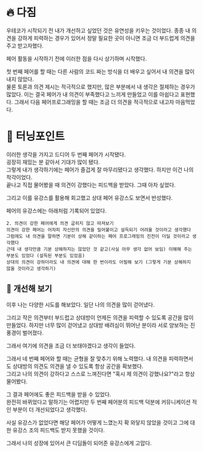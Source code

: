 # 🔥 다짐

우테코가 시작되기 전 내가 개선하고 싶었던 것은 유연성을 키우는 것이었다.
종종 내 의견을 강하게 피력하는 경우가 있어서 정말 필요한 곳이 아니면 조금 더 부드럽게 의견을 주고 받고자했다.

페어 활동을 시작하기 전에 이러한 점을 다시 상기하며 시작했다.  

첫 번째 페어를 할 때는 다른 사람의 코드 짜는 방식을 더 배우고 싶어서 내 의견을 많이 내지 않았다.  
물론 토론과 의견 제시는 적극적으로 했지만, 많은 부분에서 내 생각은 절제하는 경우가 많았다. 
이는 결국 페어가 내 의견이 부족했다고 느끼게 만들었고 이를 아쉽다고 표현했다.
그래서 다음 페어프로그래밍을 할 때는 조금 더 의견을 적극적으로 내고자 마음먹었다.

# 🤔 터닝포인트

이러한 생각을 가지고 드디어 두 번째 페어가 시작됐다.  
굉장히 재밌는 분 같아서 기대가 많이 됐다.  
그렇게 내가 생각하기에는 페어가 즐겁게 잘 마무리됐다고 생각했다.
하지만 이건 나의 착각이었다.  
끝나고 직접 물어봤을 때 의견이 강했다는 피드백을 받았다.
그때 아차 싶었다.

그리고 이를 유강스를 활용해 회고했고 상대 페어 유강스도 보면서 반성했다.

페어의 유강스에는 아래처럼 기록되어 있었다.

```
2. 의견이 강한 페어에게 의견 굽히지 않고 따져보기
의견이 강한 페어는 어차피 자신만의 의견을 밀어붙이고 설득되기 어려울 것이라고 생각했다
그럼에도 내 의견을 말하면 기분이 상해 같이하는 페어 프로그래밍의 진전이 더딜 것이라고 생각했다
근데 내 생각만큼 기분 상해하지는 않았던 것 같고(사실 아무 생각 없어 보임) 이해해 주는 부분도 있었다 (설득된 부분도 있었음)
상대의 의견이 강하더라도 내 의견에 대해 한 번이라도 어필해 보기 (그렇게 기분 상해하지 않을 것이라고 생각하기) 
```

## 💊 개선해 보기

이후 나는 다양한 시도를 해보았다.
일단 나의 의견을 많이 걷어냈다.

그리고 작은 의견부터 부드럽고 상대방이 언제든 의견을 피력할 수 있도록 공간을 많이 만들었다.
하지만 너무 많이 걷어냈고 상대방 배려심이 뛰어난 분이라 서로 양보하는 진풍경이 벌어졌다.

그래서 여기에 의견을 조금 더 보태야겠다고 생각이 들었다.

그래서 네 번째 페어와 할 때는 균형을 잘 맞추기 위해 노력했다.
내 의견을 피력하면서도 상대방의 의견도  의견을 낼 수 있도록 항상 공간을 확보했다.  
그리고 나의 의견이 강하다고 스스로 느껴진다면 "혹시 제 의견이 강했나요?"라고 항상 물어봤다.

그 결과 페어에도 좋은 피드백을 받을 수 있었다.   
완전히 바뀌었다고 말하기는 어렵지만 두 번째 페어분의 피드백 덕분에 커뮤니케이션 적인 부분이 더 개선되었다고 생각했다.

사실 유강스가 없었다면 해당 페어가 어떻게 느꼈는지 확 와닿지 않았을 것이고 그에 대한 유강스 조의 피드백도 받지 못했을 것이다.

그래서 나의 성장에 있어서 큰 디딤돌이 되어준 유강스에게 고맙다.  
